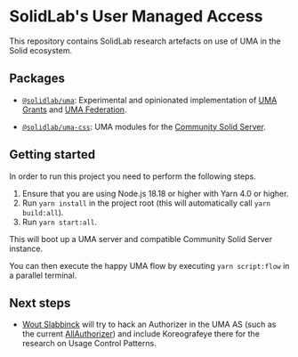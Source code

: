 
# SolidLab's User Managed Access 

This repository contains SolidLab research artefacts on use of UMA in the Solid ecosystem.


## Packages

- [`@solidlab/uma`](packages/uma): Experimental and opinionated implementation of [UMA Grants](https://docs.kantarainitiative.org/uma/wg/rec-oauth-uma-grant-2.0.html) and [UMA Federation](https://docs.kantarainitiative.org/uma/wg/rec-oauth-uma-federated-authz-2.0.html). 

- [`@solidlab/uma-css`](packages/css): UMA modules for the [Community Solid Server](https://github.com/CommunitySolidServer/CommunitySolidServer/). 


## Getting started

In order to run this project you need to perform the following steps. 

1. Ensure that you are using Node.js 18.18 or higher with Yarn 4.0 or higher.
1. Run `yarn install` in the project root (this will automatically call `yarn build:all`).
1. Run `yarn start:all`.

This will boot up a UMA server and compatible Community Solid Server instance.

You can then execute the happy UMA flow by executing `yarn script:flow` in a parallel terminal.


## Next steps

- [Wout Slabbinck](https://github.com/woutslabbinck) will try to hack an Authorizer in the UMA AS (such as the current [AllAuthorizer](packages/uma/src/authz/AllAuthorizer.ts)) and include Koreografeye there for the research on Usage Control Patterns.